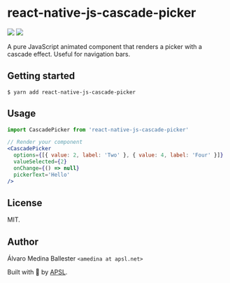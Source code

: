 # react-native-js-cascade-picker

<p>
<img src="https://img.shields.io/npm/dm/react-native-js-cascade-picker.svg" />
<img src="https://img.shields.io/npm/dt/react-native-js-cascade-picker.svg" />
</p>

A pure JavaScript animated component that renders a picker with a cascade effect. Useful for navigation bars.

## Getting started

`$ yarn add react-native-js-cascade-picker`

## Usage

```jsx
import CascadePicker from 'react-native-js-cascade-picker'

// Render your component
<CascadePicker
  options={[{ value: 2, label: 'Two' }, { value: 4, label: 'Four' }]}
  valueSelected={2}
  onChange={() => null}
  pickerText='Hello'
/>
```

## License

MIT.

## Author

Álvaro Medina Ballester `<amedina at apsl.net>`

Built with 💛 by [APSL](https://github.com/apsl).
